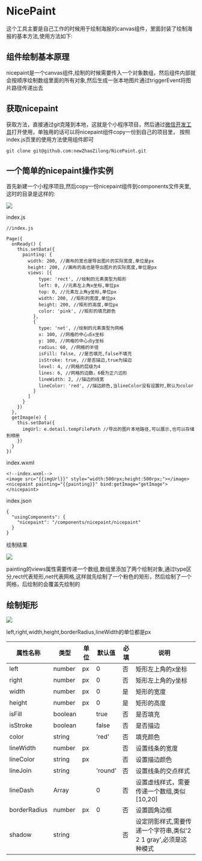 # NicePaint #
这个工具主要是自己工作的时候用于绘制海报的canvas组件，里面封装了绘制海报的基本方法,使用方法如下:

## 组件绘制基本原理 ##
nicepaint是一个canvas组件,绘制的时候需要传入一个对象数组，然后组件内部就会按顺序绘制数组里面的所有对象,然后生成一张本地图片通过triggerEvent将图片路径传递出去

## 获取nicepaint ##

获取方法，直接通过git克隆到本地，这就是个小程序项目，然后通过[微信开发工具](https://developers.weixin.qq.com/miniprogram/dev/devtools/download.html)打开使用，单独用的话可以将nicepaint组件copy一份到自己的项目里，
按照index.js页里的使用方法使用组件即可

	git clone git@github.com:newZhaoZilong/NicePaint.git

## 一个简单的nicepaint操作实例 ##
首先新建一个小程序项目,然后copy一份nicepaint组件到components文件夹里,这时的目录是这样的:

![](http://pj9rcpedq.bkt.clouddn.com/nicepaintmulu.PNG)

index.js

	//index.js

	Page({
	  onReady() {
	    this.setData({
	      painting: {
	        width: 200, //画布的宽也是导出图片的实际宽度,单位是px
	        height: 200, //画布的高也是导出图片的实际宽度,单位是px
	        views: [{
	            type: 'rect', //绘制的元素类型为矩形
	            left: 0, //元素左上角x坐标,单位px
	            top: 0, //元素左上角y坐标,单位px
	            width: 200, //矩形的宽度,单位px
	            height: 200, //矩形的高度,单位px
	            color: 'pink', //矩形的填充颜色
	          },
	          {
	            type: 'net', //绘制的元素类型为网格
	            x: 100, //网格的中心点x坐标
	            y: 100, //网格的中心点y坐标
	            radius: 60, //网格的半径
	            isFill: false, //是否填充,false不填充
	            isStroke: true, //是否描边,true为描边
	            level: 4, //网格的层级为4
	            lines: 6, //网格的边数，6极为正六边形
	            lineWidth: 2, //描边的线宽
	            lineColor: 'red', //描边颜色,当lineColor没有设置时,默认为color
	          }
	        ]
	      }
	    })
	  },
	  getImage(e) {
	    this.setData({
	      imgUrl: e.detail.tempFilePath //导出的图片本地路径,可以展示,也可以存储到相册
	    })
	  }
	})

index.wxml

	<!--index.wxml-->
	<image src="{{imgUrl}}" style="width:500rpx;height:500rpx;"></image>
	<nicepaint painting="{{painting}}" bind:getImage="getImage"></nicepaint>

index.json

	{
	  "usingComponents": {
	    "nicepaint": "/components/nicepaint/nicepaint"
	  }
	}

绘制结果

![](http://pj9rcpedq.bkt.clouddn.com/nicepaint7.PNG)

painting的views属性需要传递一个数组,数组里添加了两个绘制对象,通过type区分,rect代表矩形,net代表网格,这样就先绘制了一个粉色的矩形，然后绘制了一个网格，后绘制的会覆盖先绘制的

## 绘制矩形 ##

![](http://pj9rcpedq.bkt.clouddn.com/nicepaint0.PNG)

left,right,width,height,borderRadius,lineWidth的单位都是px

|属性名称|类型|单位|默认值|必填| 说明 | 
| -------- |  ---------- | ---------- | ---------- |---------- |-------------------- |
| left | number |px|0|否|矩形左上角的x坐标 |
| right | number |px|0|否|矩形左上角的y坐标 |
| width | number |px|0|是|矩形的宽度 |
| height | number |px|0|是|矩形的高度 |
| isFill | boolean | |true|否| 是否填充 |
| isStroke | boolean | |false|否| 是否描边 |
| color | string | |'red'|否|填充颜色 |
| lineWidth | number |px||否| 设置线条的宽度 |
| lineColor | string |px||否| 设置描边颜色 |
| lineJoin | string ||'round'|否|设置线条的交点样式 |
| lineDash | Array<number> | |0|否|设置虚线样式，需要传递一个数组,类似[10,20] |
| borderRadius | number |px|0|否| 设置圆角边框 |
| shadow | string |||否|设定阴影样式,需要传递一个字符串,类似'2 2 1 gray',必须是这种模式 |